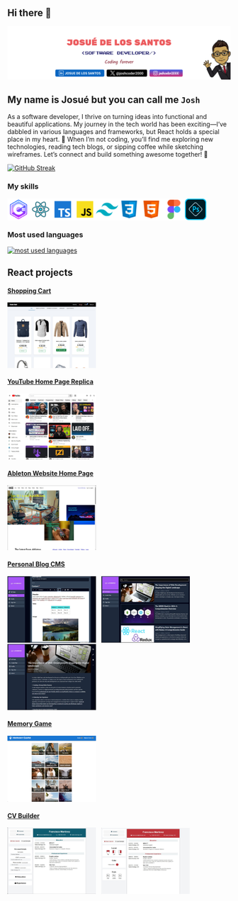 ## Hi there 👋

<img
				src="./public/github banner.png"
				style="object-fit: cover"
				alt="banner"
        usemap="#social-media-map"
			/>

## My name is Josué but you can call me `Josh`

As a software developer, I thrive on turning ideas into functional and beautiful applications. My journey in the tech world has been exciting—I’ve dabbled in various languages and frameworks, but React holds a special place in my heart. 🚀 When I’m not coding, you’ll find me exploring new technologies, reading tech blogs, or sipping coffee while sketching wireframes. Let’s connect and build something awesome together! 🌟

[![GitHub Streak](https://streak-stats.demolab.com/?user=JosueDeLosSantos&theme=transparent)](https://git.io/streak-stats)

### My skills

<div style="display:flex;">
  <img width="50" src="./public/c-sharp-logo-64.png" alt="C# logo"/>
  <img width="50" src="./public/react-icon.png" alt="react logo"/>
  <img width="50" src="./public/typescript-icon.png" alt="typescript logo"/>
  <img width="50" src="./public/javascript-icon.png" alt="javascript logo"/>
  <img width="50" src="./public/tailwind-icon.png" alt="tailwind logo"/>
  <img width="50" src="./public/css-icon.png" alt="css logo"/>
  <img width="50" src="./public/html-icon.png" alt="html logo"/>
  <img width="50" src="./public/figma-icon.png" alt="figma logo"/>
  <img width="50" src="./public/photoshop.png" alt="photoshop logo"/>
</div>

### Most used languages

<div>
  <a href="https://github.com/JosueDeLosSantos">
    <img
      alt="most used languages"
      title="Most used languages"
      loading="lazy"
      src="https://github-readme-stats.vercel.app/api/top-langs/?username=JosueDeLosSantos&locale=en&theme=transparent&hide_title=true&layout=compact&langs_count=20&size_weight=0.5&count_weight=0.5"
    />
  </a>
</div>

## React projects

#### [Shopping Cart](https://github.com/JosueDeLosSantos/shopping-cart-ts.git)

<p>
  <a href="https://github.com/JosueDeLosSantos/shopping-cart-ts.git"><img alt="youtube home page" src="./public/shopping-cart.jpg" width="200"/></a>
</p>

#### [YouTube Home Page Replica](https://github.com/JosueDeLosSantos/youtube-home-page-react-ts-tailwind.git)

<p>
  <a href="https://github.com/JosueDeLosSantos/youtube-home-page-react-ts-tailwind.git"><img alt="youtube home page" src="./public/youtubehome.jpg" width="200"/></a>
</p>

#### [Ableton Website Home Page](https://github.com/JosueDeLosSantos/Ableton-Website-Recreation.git)

<p>
  <a href="https://github.com/JosueDeLosSantos/Ableton-Website-Recreation.git"><img width="200" src="./public/Ableton.jpg"></a>
</p>

#### [Personal Blog CMS](https://github.com/JosueDeLosSantos/blog-api-admin-page.git)

<p>
  <a href="https://github.com/JosueDeLosSantos/blog-api-admin-page.git"><img alt="editor screen" src="./public/editor-screen-dark.jpg" width="200"/></a>&nbsp;&nbsp;
  <a href="https://github.com/JosueDeLosSantos/blog-api-admin-page.git"><img alt="main screen" src="./public/main-screen-dark.jpg" width="200"/></a>&nbsp;&nbsp;
  <a href="https://github.com/JosueDeLosSantos/blog-api-admin-page.git"><img alt="post screen" src="./public/desktop-post-dark.jpg" width="200"/></a>
</p>

#### [Memory Game](https://github.com/JosueDeLosSantos/Memory-Card.git)

<a href="https://github.com/JosueDeLosSantos/Memory-Card.git">
  <img alt="Memory Game landing page" src="./public/memory-game.png" width="200"/>
</a>

#### [CV Builder](https://github.com/JosueDeLosSantos/CV-builder.git)

<p>
  <a href="https://github.com/JosueDeLosSantos/CV-builder.git"><img alt="CV builder" src="./public/CV-builder-content.jpg" width="200"/></a>&nbsp;&nbsp;
  <a href="https://github.com/JosueDeLosSantos/CV-builder.git"><img alt="CV builder" src="./public/CV-builder-customize.jpg" width="200"/></a>
</p>
